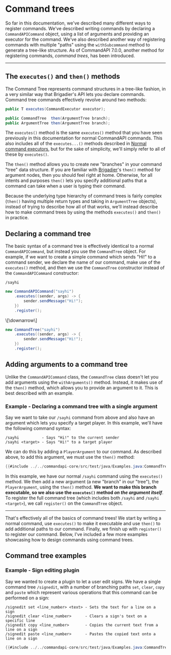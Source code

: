 # Command trees

So far in this documentation, we've described many different ways to register commands. We've described writing commands by declaring a `CommandAPICommand` object, using a list of arguments and providing an executor for the command. We've also described another way of registering commands with multiple "paths" using the `withSubcommand` method to generate a tree-like structure. As of CommandAPI 7.0.0, another method for registering commands, _command trees_, has been introduced.

-----

## The `executes()` and `then()` methods

The Command Tree represents command structures in a tree-like fashion, in a very similar way that Brigadier's API lets you declare commands. Command tree commands effectively revolve around two methods:

```java
public T executes(CommandExecutor executor);

public CommandTree  then(ArgumentTree branch);
public ArgumentTree then(ArgumentTree branch);
```

The `executes()` method is the same `executes()` method that you have seen previously in this documentation for normal CommandAPI commands. This also includes all of the `executes...()` methods described in [Normal command executors](./normalexecutors.md#restricting-who-can-run-your-command), but for the sake of simplicity, we'll simply refer to all of these by `executes()`.

The `then()` method allows you to create new "branches" in your command "tree" data structure. If you are familiar with [Brigadier](https://github.com/Mojang/brigadier)'s `then()` method for argument nodes, then you should feel right at home. Otherwise, for all intents and purposes `then()` lets you specify additional paths that a command can take when a user is typing their command.

Because the underlying type hierarchy of command trees is fairly complex (`then()` having multiple return types and taking in `ArgumentTree` objects), instead of trying to describe how all of that works, we'll instead describe how to make command trees by using the methods `executes()` and `then()` in practice.

## Declaring a command tree

The basic syntax of a command tree is effectively identical to a normal `CommandAPICommand`, but instead you use the `CommandTree` object. For example, if we want to create a simple command which sends "Hi!" to a command sender, we declare the name of our command, make use of the `executes()` method, and then we use the `CommandTree` constructor instead of the `CommandAPICommand` constructor:

```mccmd
/sayhi
```

```java
new CommandAPICommand("sayhi")
    .executes((sender, args) -> {
        sender.sendMessage("Hi!");
    })
    .register();
```

\\[\downarrow\\]

```java
new CommandTree("sayhi")
    .executes((sender, args) -> {
        sender.sendMessage("Hi!");
    })
    .register();
```

## Adding arguments to a command tree

Unlike the `CommandAPICommand` class, the `CommandTree` class doesn't let you add arguments using the `withArguments()` method. Instead, it makes use of the `then()` method, which allows you to provide an argument to it. This is best described with an example.

<div class="example">

### Example - Declaring a command tree with a single argument

Say we want to take our `/sayhi` command from above and also have an argument which lets you specify a target player. In this example, we'll have the following command syntax:

```mccmd
/sayhi          - Says "Hi!" to the current sender
/sayhi <target> - Says "Hi!" to a target player
```

We can do this by adding a `PlayerArgument` to our command. As described above, to add this argument, we must use the `then()` method:

```java
{{#include ../../commandapi-core/src/test/java/Examples.java:CommandTree_sayhi1}}
```

In this example, we have our normal `/sayhi` command using the `executes()` method. We then add a new argument (a new "branch" in our "tree"), the `PlayerArgument`, using the `then()` method. **We want to make this branch executable, so we also use the `executes()` method _on the argument itself_**. To register the full command tree (which includes both `/sayhi` and `/sayhi <target>`), we call `register()` on the `CommandTree` object.

</div>

-----

That's effectively all of the basics of command trees! We start by writing a normal command, use `executes()` to make it executable and use `then()` to add additional paths to our command. Finally, we finish up with `register()` to register our command. Below, I've included a few more examples showcasing how to design commands using command trees.

## Command tree examples

<div class="example">

### Example - Sign editing plugin

Say we wanted to create a plugin to let a user edit signs. We have a single command tree `/signedit`, with a number of branching paths `set`, `clear`, `copy` and `paste` which represent various operations that this command can be performed on a sign:

```mccmd
/signedit set <line_number> <text> - Sets the text for a line on a sign
/signedit clear <line_number>      - Clears a sign's text on a specific line
/signedit copy <line_number>       - Copies the current text from a line on a sign
/signedit paste <line_number>      - Pastes the copied text onto a line on a sign
```

```java
{{#include ../../commandapi-core/src/test/java/Examples.java:CommandTree_signedit}}
```

</div>
